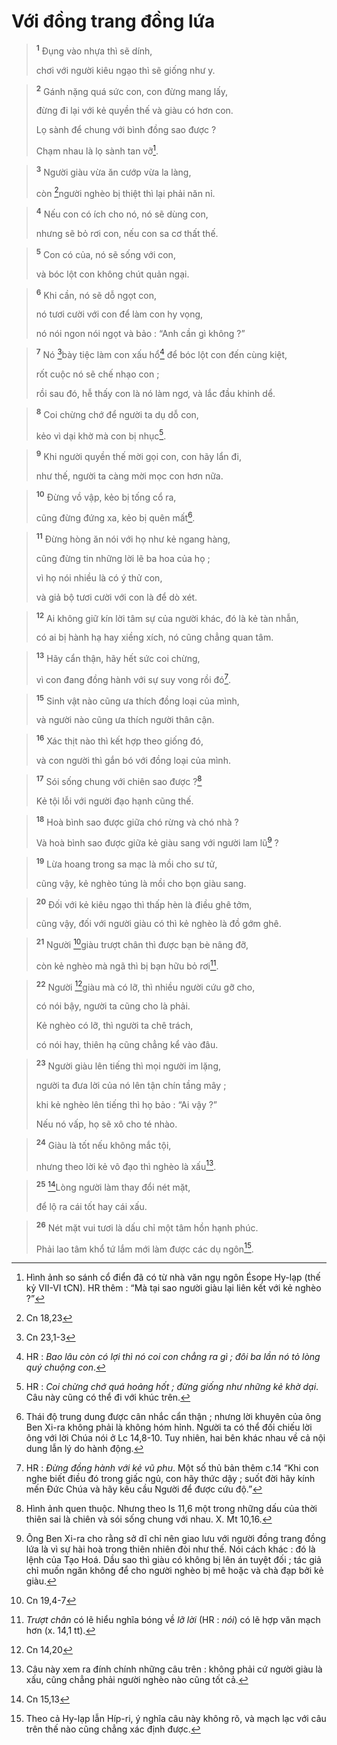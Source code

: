 # Với đồng trang đồng lứa

> <sup><b>1</b></sup> Đụng vào nhựa thì sẽ dính,
> 
> chơi với người kiêu ngạo thì sẽ giống như y.
>


> <sup><b>2</b></sup> Gánh nặng quá sức con, con đừng mang lấy,
> 
> đừng đi lại với kẻ quyền thế và giàu có hơn con.
> 
> Lọ sành để chung với bình đồng sao được ?
> 
> Chạm nhau là lọ sành tan vỡ[^1].
>


> <sup><b>3</b></sup> Người giàu vừa ăn cướp vừa la làng,
> 
> còn [^1*]người nghèo bị thiệt thì lại phải năn nỉ.
>


> <sup><b>4</b></sup> Nếu con có ích cho nó, nó sẽ dùng con,
> 
> nhưng sẽ bỏ rơi con, nếu con sa cơ thất thế.
>


> <sup><b>5</b></sup> Con có của, nó sẽ sống với con,
> 
> và bóc lột con không chút quản ngại.
>


> <sup><b>6</b></sup> Khi cần, nó sẽ dỗ ngọt con,
> 
> nó tươi cười với con để làm con hy vọng,
> 
> nó nói ngon nói ngọt và bảo : “Anh cần gì không ?”
>


> <sup><b>7</b></sup> Nó [^2*]bày tiệc làm con xấu hổ[^2] để bóc lột con đến cùng kiệt,
> 
> rốt cuộc nó sẽ chế nhạo con ;
> 
> rồi sau đó, hễ thấy con là nó làm ngơ, và lắc đầu khinh dể.
>


> <sup><b>8</b></sup> Coi chừng chớ để người ta dụ dỗ con,
> 
> kẻo vì dại khờ mà con bị nhục[^3].
>


> <sup><b>9</b></sup> Khi người quyền thế mời gọi con, con hãy lẩn đi,
> 
> như thế, người ta càng mời mọc con hơn nữa.
>


> <sup><b>10</b></sup> Đừng vồ vập, kẻo bị tống cổ ra,
> 
> cũng đừng đứng xa, kẻo bị quên mất[^4].
>


> <sup><b>11</b></sup> Đừng hòng ăn nói với họ như kẻ ngang hàng,
> 
> cũng đừng tin những lời lẽ ba hoa của họ ;
> 
> vì họ nói nhiều là có ý thử con,
> 
> và giả bộ tươi cười với con là để dò xét.
>


> <sup><b>12</b></sup> Ai không giữ kín lời tâm sự của người khác, đó là kẻ tàn nhẫn,
> 
> có ai bị hành hạ hay xiềng xích, nó cũng chẳng quan tâm.
>


> <sup><b>13</b></sup> Hãy cẩn thận, hãy hết sức coi chừng,
> 
> vì con đang đồng hành với sự suy vong rồi đó[^5].
>


> <sup><b>15</b></sup> Sinh vật nào cũng ưa thích đồng loại của mình,
> 
> và người nào cũng ưa thích người thân cận.
>


> <sup><b>16</b></sup> Xác thịt nào thì kết hợp theo giống đó,
> 
> và con người thì gắn bó với đồng loại của mình.
>


> <sup><b>17</b></sup> Sói sống chung với chiên sao được ?[^6]
> 
> Kẻ tội lỗi với người đạo hạnh cũng thế.
>


> <sup><b>18</b></sup> Hoà bình sao được giữa chó rừng và chó nhà ?
> 
> Và hoà bình sao được giữa kẻ giàu sang với người lam lũ[^7] ?
>


> <sup><b>19</b></sup> Lừa hoang trong sa mạc là mồi cho sư tử,
> 
> cũng vậy, kẻ nghèo túng là mồi cho bọn giàu sang.
>


> <sup><b>20</b></sup> Đối với kẻ kiêu ngạo thì thấp hèn là điều ghê tởm,
> 
> cũng vậy, đối với người giàu có thì kẻ nghèo là đồ gớm ghê.
>


> <sup><b>21</b></sup> Người [^3*]giàu trượt chân thì được bạn bè nâng đỡ,
> 
> còn kẻ nghèo mà ngã thì bị bạn hữu bỏ rơi[^8].
>


> <sup><b>22</b></sup> Người [^4*]giàu mà có lỡ, thì nhiều người cứu gỡ cho,
> 
> có nói bậy, người ta cũng cho là phải.
> 
> Kẻ nghèo có lỡ, thì người ta chê trách,
> 
> có nói hay, thiên hạ cũng chẳng kể vào đâu.
>


> <sup><b>23</b></sup> Người giàu lên tiếng thì mọi người im lặng,
> 
> người ta đưa lời của nó lên tận chín tầng mây ;
> 
> khi kẻ nghèo lên tiếng thì họ bảo : “Ai vậy ?”
> 
> Nếu nó vấp, họ sẽ xô cho té nhào.
>


> <sup><b>24</b></sup> Giàu là tốt nếu không mắc tội,
> 
> nhưng theo lời kẻ vô đạo thì nghèo là xấu[^9].
>


> <sup><b>25</b></sup> [^5*]Lòng người làm thay đổi nét mặt,
> 
> để lộ ra cái tốt hay cái xấu.
>


> <sup><b>26</b></sup> Nét mặt vui tươi là dấu chỉ một tâm hồn hạnh phúc.
> 
> Phải lao tâm khổ tứ lắm mới làm được các dụ ngôn[^10].
>

[^1]: Hình ảnh so sánh cổ điển đã có từ nhà văn ngụ ngôn Ésope Hy-lạp (thế kỷ VII-VI tCN). HR thêm : “Mà tại sao người giàu lại liên kết với kẻ nghèo ?”
[^2]: HR : <i>Bao lâu còn có lợi thì nó coi con chẳng ra gì ; đôi ba lần nó tỏ lòng quý chuộng con</i>.
[^3]: HR : <i>Coi chừng chớ quá hoảng hốt ; đừng giống như những kẻ khờ dại</i>. Câu này cũng có thể đi với khúc trên.
[^4]: Thái độ trung dung được cân nhắc cẩn thận ; nhưng lời khuyên của ông Ben Xi-ra không phải là không hóm hỉnh. Người ta có thể đối chiếu lời ông với lời Chúa nói ở Lc 14,8-10. Tuy nhiên, hai bên khác nhau về cả nội dung lẫn lý do hành động.
[^5]: HR : <i>Đừng đồng hành với kẻ vũ phu</i>. Một số thủ bản thêm c.14 “Khi con nghe biết điều đó trong giấc ngủ, con hãy thức dậy ; suốt đời hãy kính mến Đức Chúa và hãy kêu cầu Người để được cứu độ.”
[^6]: Hình ảnh quen thuộc. Nhưng theo Is 11,6 một trong những dấu của thời thiên sai là chiên và sói sống chung với nhau. X. Mt 10,16.
[^7]: Ông Ben Xi-ra cho rằng sở dĩ chỉ nên giao lưu với người đồng trang đồng lứa là vì sự hài hoà trong thiên nhiên đòi như thế. Nói cách khác : đó là lệnh của Tạo Hoá. Dầu sao thì giàu có không bị lên án tuyệt đối ; tác giả chỉ muốn ngăn không để cho người nghèo bị mê hoặc và chà đạp bởi kẻ giàu.
[^8]: <i>Trượt chân</i> có lẽ hiểu nghĩa bóng về <i>lỡ lời</i> (HR : <i>nói</i>) có lẽ hợp văn mạch hơn (x. 14,1 tt).
[^9]: Câu này xem ra đính chính những câu trên : không phải cứ người giàu là xấu, cũng chẳng phải người nghèo nào cũng tốt cả.
[^10]: Theo cả Hy-lạp lẫn Híp-ri, ý nghĩa câu này không rõ, và mạch lạc với câu trên thế nào cũng chẳng xác định được.
[^1*]: Cn 18,23
[^2*]: Cn 23,1-3
[^3*]: Cn 19,4-7
[^4*]: Cn 14,20
[^5*]: Cn 15,13
